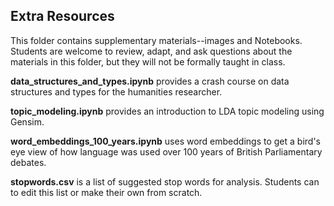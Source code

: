 ## Extra Resources

This folder contains supplementary materials--images and Notebooks. Students are welcome to review, adapt, and ask questions about the materials in this folder, but they will not be formally taught in class. 

__data_structures_and_types.ipynb__ provides a crash course on data structures and types for the humanities researcher. 

__topic_modeling.ipynb__ provides an introduction to LDA topic modeling using Gensim.

__word_embeddings_100_years.ipynb__ uses word embeddings to get a bird's eye view of how language was used over 100 years of British Parliamentary debates. 

__stopwords.csv__ is a list of suggested stop words for analysis. Students can to edit this list or make their own from scratch. 

